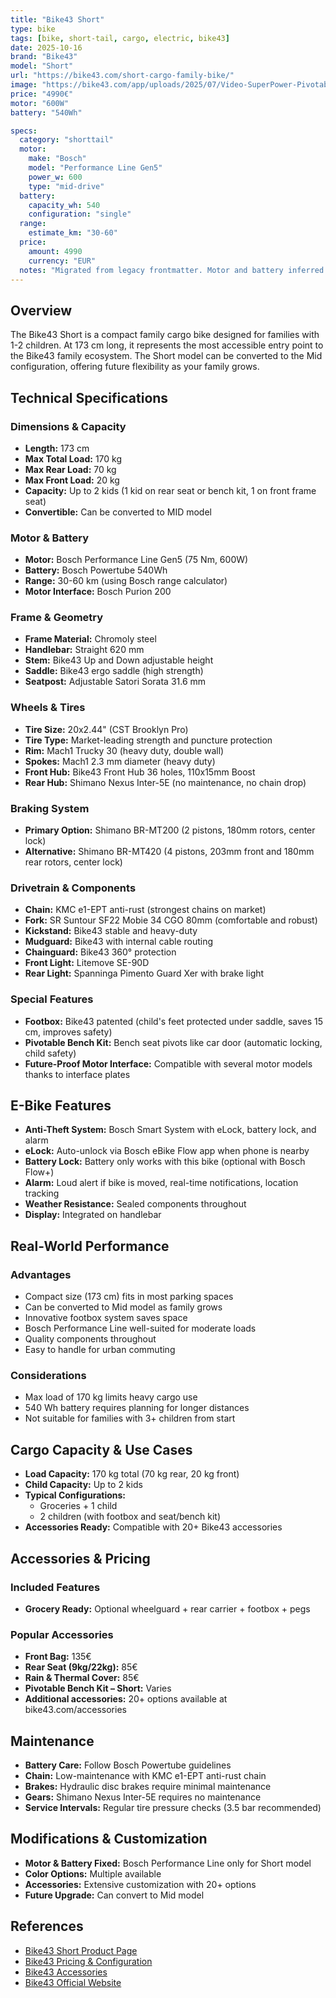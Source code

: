 ```yaml
---
title: "Bike43 Short"
type: bike
tags: [bike, short-tail, cargo, electric, bike43]
date: 2025-10-16
brand: "Bike43"
model: "Short"
url: "https://bike43.com/short-cargo-family-bike/"
image: "https://bike43.com/app/uploads/2025/07/Video-SuperPower-Pivotable-Bench-Kit-1024x830.jpg"
price: "4990€"
motor: "600W"
battery: "540Wh"

specs:
  category: "shorttail"
  motor:
    make: "Bosch"
    model: "Performance Line Gen5"
    power_w: 600
    type: "mid-drive"
  battery:
    capacity_wh: 540
    configuration: "single"
  range:
    estimate_km: "30-60"
  price:
    amount: 4990
    currency: "EUR"
  notes: "Migrated from legacy frontmatter. Motor and battery inferred from body text (Bosch Performance Line Gen5 / Powertube 540Wh)."
---
```


## Overview

The Bike43 Short is a compact family cargo bike designed for families with 1-2 children. At 173 cm long, it represents the most accessible entry point to the Bike43 family ecosystem. The Short model can be converted to the Mid configuration, offering future flexibility as your family grows.

## Technical Specifications

<!-- BIKE_SPECS_TABLE_START -->
<!-- BIKE_SPECS_TABLE_END -->

### Dimensions & Capacity

- **Length:** 173 cm
- **Max Total Load:** 170 kg
- **Max Rear Load:** 70 kg
- **Max Front Load:** 20 kg
- **Capacity:** Up to 2 kids (1 kid on rear seat or bench kit, 1 on front frame seat)
- **Convertible:** Can be converted to MID model

### Motor & Battery

- **Motor:** Bosch Performance Line Gen5 (75 Nm, 600W)
- **Battery:** Bosch Powertube 540Wh
- **Range:** 30-60 km (using Bosch range calculator)
- **Motor Interface:** Bosch Purion 200

### Frame & Geometry

- **Frame Material:** Chromoly steel
- **Handlebar:** Straight 620 mm
- **Stem:** Bike43 Up and Down adjustable height
- **Saddle:** Bike43 ergo saddle (high strength)
- **Seatpost:** Adjustable Satori Sorata 31.6 mm

### Wheels & Tires

- **Tire Size:** 20x2.44" (CST Brooklyn Pro)
- **Tire Type:** Market-leading strength and puncture protection
- **Rim:** Mach1 Trucky 30 (heavy duty, double wall)
- **Spokes:** Mach1 2.3 mm diameter (heavy duty)
- **Front Hub:** Bike43 Front Hub 36 holes, 110x15mm Boost
- **Rear Hub:** Shimano Nexus Inter-5E (no maintenance, no chain drop)

### Braking System

- **Primary Option:** Shimano BR-MT200 (2 pistons, 180mm rotors, center lock)
- **Alternative:** Shimano BR-MT420 (4 pistons, 203mm front and 180mm rear rotors, center lock)

### Drivetrain & Components

- **Chain:** KMC e1-EPT anti-rust (strongest chains on market)
- **Fork:** SR Suntour SF22 Mobie 34 CGO 80mm (comfortable and robust)
- **Kickstand:** Bike43 stable and heavy-duty
- **Mudguard:** Bike43 with internal cable routing
- **Chainguard:** Bike43 360° protection
- **Front Light:** Litemove SE-90D
- **Rear Light:** Spanninga Pimento Guard Xer with brake light

### Special Features

- **Footbox:** Bike43 patented (child's feet protected under saddle, saves 15 cm, improves safety)
- **Pivotable Bench Kit:** Bench seat pivots like car door (automatic locking, child safety)
- **Future-Proof Motor Interface:** Compatible with several motor models thanks to interface plates

## E-Bike Features

- **Anti-Theft System:** Bosch Smart System with eLock, battery lock, and alarm
- **eLock:** Auto-unlock via Bosch eBike Flow app when phone is nearby
- **Battery Lock:** Battery only works with this bike (optional with Bosch Flow+)
- **Alarm:** Loud alert if bike is moved, real-time notifications, location tracking
- **Weather Resistance:** Sealed components throughout
- **Display:** Integrated on handlebar

## Real-World Performance

### Advantages

- Compact size (173 cm) fits in most parking spaces
- Can be converted to Mid model as family grows
- Innovative footbox system saves space
- Bosch Performance Line well-suited for moderate loads
- Quality components throughout
- Easy to handle for urban commuting

### Considerations

- Max load of 170 kg limits heavy cargo use
- 540 Wh battery requires planning for longer distances
- Not suitable for families with 3+ children from start

## Cargo Capacity & Use Cases

- **Load Capacity:** 170 kg total (70 kg rear, 20 kg front)
- **Child Capacity:** Up to 2 kids
- **Typical Configurations:**
  - Groceries + 1 child
  - 2 children (with footbox and seat/bench kit)
- **Accessories Ready:** Compatible with 20+ Bike43 accessories

## Accessories & Pricing

### Included Features

- **Grocery Ready:** Optional wheelguard + rear carrier + footbox + pegs

### Popular Accessories

- **Front Bag:** 135€
- **Rear Seat (9kg/22kg):** 85€
- **Rain & Thermal Cover:** 85€
- **Pivotable Bench Kit – Short:** Varies
- **Additional accessories:** 20+ options available at bike43.com/accessories

## Maintenance

- **Battery Care:** Follow Bosch Powertube guidelines
- **Chain:** Low-maintenance with KMC e1-EPT anti-rust chain
- **Brakes:** Hydraulic disc brakes require minimal maintenance
- **Gears:** Shimano Nexus Inter-5E requires no maintenance
- **Service Intervals:** Regular tire pressure checks (3.5 bar recommended)

## Modifications & Customization

- **Motor & Battery Fixed:** Bosch Performance Line only for Short model
- **Color Options:** Multiple available
- **Accessories:** Extensive customization with 20+ options
- **Future Upgrade:** Can convert to Mid model

## References

- [Bike43 Short Product Page](https://bike43.com/short-cargo-family-bike/)
- [Bike43 Pricing & Configuration](https://bike43.com/pricing-family-cargo-bike/)
- [Bike43 Accessories](https://bike43.com/accessories/)
- [Bike43 Official Website](https://bike43.com/)
